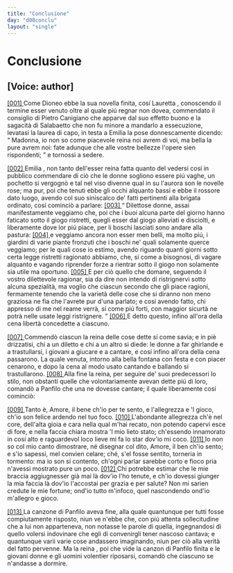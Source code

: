 ```yaml
---
title: "Conclusione"
day: "d08conclu"
layout: "single"
---
```

<div id="d08conclu" type="conclusion" who="author">
 <h1>
  Conclusione
 </h1>
 <p>
  <h2>
   [Voice: author]
  </h2>
 </p>
 <p>
  <a href="{{ site.baseurl }}enDecameron/d08conclu#p99970001" id="p99970001">
   [001]
  </a>
  Come
  <name persref="dioneo" type="person">
   Dioneo
  </name>
  ebbe la sua novella finita, cos&iacute;
  <name persref="lauretta" type="person">
   Lauretta
  </name>
  , conoscendo il termine esser venuto oltre al quale pi&uacute; regnar non dovea, commendato il consiglio di
  <name persref="pietrocanigiano" type="person">
   Pietro Canigiano
  </name>
  che apparve dal suo effetto buono e la sagacit&agrave; di
  <name persref="salabaetto" type="person">
   Salabaetto
  </name>
  che non fu minore a mandarlo a essecuzione, levatasi la laurea di capo, in testa a
  <name persref="emilia" type="person">
   Emilia
  </name>
  la pose donnescamente dicendo:
  <q direct="unspecified">
   Madonna, io non so come piacevole reina noi avrem di voi, ma bella la pure avrem noi: fate adunque che alle vostre bellezze l'opere sien rispondenti;
  </q>
  e tornossi a sedere.
 </p>
 <p>
  <a href="{{ site.baseurl }}enDecameron/d08conclu#p99970002" id="p99970002">
   [002]
  </a>
  <name persref="emilia" type="person">
   Emilia
  </name>
  , non tanto dell'esser reina fatta quanto del vedersi cos&iacute; in pubblico commendare di ci&ograve; che le donne sogliono essere pi&uacute; vaghe, un pochetto si vergogn&ograve; e tal nel viso divenne qual in su l'aurora son le novelle rose; ma pur, poi che tenuti ebbe gli occhi alquanto bassi e ebbe il rossore dato luogo, avendo col suo siniscalco de' fatti pertinenti alla brigata ordinato, cos&iacute; cominci&ograve; a parlare:
  <a href="{{ site.baseurl }}enDecameron/d08conclu#p99970003" id="p99970003">
   [003]
  </a>
  <q direct="unspecified">
   Dilettose donne, assai manifestamente veggiamo che, poi che i buoi alcuna parte del giorno hanno faticato sotto il giogo ristretti, quegli esser dal giogo alleviati e disciolti, e liberamente dove lor pi&uacute; piace, per li boschi lasciati sono andare alla pastura:
   <a href="{{ site.baseurl }}enDecameron/d08conclu#p99970004" id="p99970004">
    [004]
   </a>
   e veggiamo ancora non esser men belli, ma molto pi&uacute;, i giardini di varie piante fronzuti che i boschi ne' quali solamente querce veggiamo; per le quali cose io estimo, avendo riguardo quanti giorni sotto certa legge ristretti ragionato abbiamo, che, s&iacute; come a bisognosi, di vagare alquanto e vagando riprender forze a rientrar sotto il giogo non solamente sia utile ma oportuno.
   <a href="{{ site.baseurl }}enDecameron/d08conclu#p99970005" id="p99970005">
    [005]
   </a>
   E per ci&ograve; quello che domane, seguendo il vostro dilettevole ragionar, sia da dire non intendo di ristrignervi sotto alcuna spezialit&agrave;, ma voglio che ciascun secondo che gli piace ragioni, fermamente tenendo che la variet&agrave; delle cose che si diranno non meno graziosa ne fia che l'avrete pur d'una parlato; e cos&iacute; avendo fatto, chi appresso di me nel reame verr&agrave;, s&iacute; come pi&uacute; forti, con maggior sicurt&agrave; ne potr&agrave; nelle usate leggi ristrignere.
  </q>
  <a href="{{ site.baseurl }}enDecameron/d08conclu#p99970006" id="p99970006">
   [006]
  </a>
  E detto questo, infino all'ora della cena libert&agrave; concedette a ciascuno.
 </p>
 <p>
  <a href="{{ site.baseurl }}enDecameron/d08conclu#p99970007" id="p99970007">
   [007]
  </a>
  Commend&ograve; ciascun la
  <name persref="emilia" type="person">
   reina
  </name>
  delle cose dette s&iacute; come savia; e in pi&egrave; drizzatisi, chi a un diletto e chi a un altro si diede: le donne a far ghirlande e a trastullarsi, i giovani a giucare e a cantare, e cos&iacute; infino all'ora della cena passarono. La quale venuta, intorno alla
  <name placeref="fontebrigata-01" type="place">
   bella fontana
  </name>
  con festa e con piacer cenarono, e dopo la cena al modo usato cantando e ballando si trastullarono.
  <a href="{{ site.baseurl }}enDecameron/d08conclu#p99970008" id="p99970008">
   [008]
  </a>
  Alla fine la reina, per seguire de' suoi predecessori lo stilo, non obstanti quelle che volontariamente avevan dette pi&uacute; di loro, comand&ograve; a
  <name persref="panfilo" type="person">
   Panfilo
  </name>
  che una ne dovesse cantare; il quale liberamente cos&iacute; cominci&ograve;:
 </p>
 <div3 type="song" who="panfilo">
  <lg>
   <a href="{{ site.baseurl }}enDecameron/d08conclu#p99970009" id="p99970009">
    [009]
   </a>
   <l>
    Tanto &egrave;, Amore, il bene
   </l>
   <l>
    ch'io per te sento, e l'allegrezza e 'l gioco,
   </l>
   <l>
    ch'io son felice ardendo nel tuo foco.
   </l>
  </lg>
  <lg>
   <a href="{{ site.baseurl }}enDecameron/d08conclu#p99970010" id="p99970010">
    [010]
   </a>
   <l>
    L'abondante allegrezza ch'&egrave; nel core,
   </l>
   <l>
    dell'alta gioia e cara
   </l>
   <l>
    nella qual m'hai recato,
   </l>
   <l>
    non potendo capervi esce di fore,
   </l>
   <l>
    e nella faccia chiara
   </l>
   <l>
    mostra 'l mio lieto stato;
   </l>
   <l>
    ch'essendo innamorato
   </l>
   <l>
    in cos&iacute; alto e raguardevol loco
   </l>
   <l>
    lieve mi fa lo star dov'io mi coco.
   </l>
  </lg>
  <lg>
   <a href="{{ site.baseurl }}enDecameron/d08conclu#p99970011" id="p99970011">
    [011]
   </a>
   <l>
    Io non so col mio canto dimostrare,
   </l>
   <l>
    n&eacute; disegnar col dito,
   </l>
   <l>
    Amore, il ben ch'io sento;
   </l>
   <l>
    e s'io sapessi, mel convien celare;
   </l>
   <l>
    ch&eacute;, s'el fosse sentito,
   </l>
   <l>
    torneria in tormento:
   </l>
   <l>
    ma io son s&iacute; contento,
   </l>
   <l>
    ch'ogni parlar sarebbe corto e fioco
   </l>
   <l>
    pria n'avessi mostrato pure un poco.
   </l>
  </lg>
  <lg>
   <a href="{{ site.baseurl }}enDecameron/d08conclu#p99970012" id="p99970012">
    [012]
   </a>
   <l>
    Chi potrebbe estimar che le mie braccia
   </l>
   <l>
    aggiugnesser gi&agrave; mai
   </l>
   <l>
    l&agrave; dov'io l'ho tenute,
   </l>
   <l>
    e ch'io dovessi giunger la mia faccia
   </l>
   <l>
    l&agrave; dov'io l'accostai
   </l>
   <l>
    per grazia e per salute?
   </l>
   <l>
    Non mi sarien credute
   </l>
   <l>
    le mie fortune; ond'io tutto m'infoco,
   </l>
   <l>
    quel nascondendo ond'io m'allegro e gioco.
   </l>
  </lg>
 </div3>
 <p>
  <a href="{{ site.baseurl }}enDecameron/d08conclu#p99970013" id="p99970013">
   [013]
  </a>
  La canzone di
  <name persref="panfilo" type="person">
   Panfilo
  </name>
  aveva fine, alla quale quantunque per tutti fosse compiutamente risposto, niun ve n'ebbe che, con pi&uacute; attenta sollecitudine che a lui non apparteneva, non notasse le parole di quella, ingegnandosi di quello volersi indovinare che egli di convenirgli tener nascoso cantava; e quantunque varii varie cose andassero imaginando, niun per ci&ograve; alla verit&agrave; del fatto pervenne. Ma la
  <name persref="emilia" type="person">
   reina
  </name>
  , poi che vide la canzon di
  <name persref="panfilo" type="person">
   Panfilo
  </name>
  finita e le giovani donne e gli uomini volentier riposarsi, comand&ograve; che ciascuno se n'andasse a dormire.
 </p>
</div>